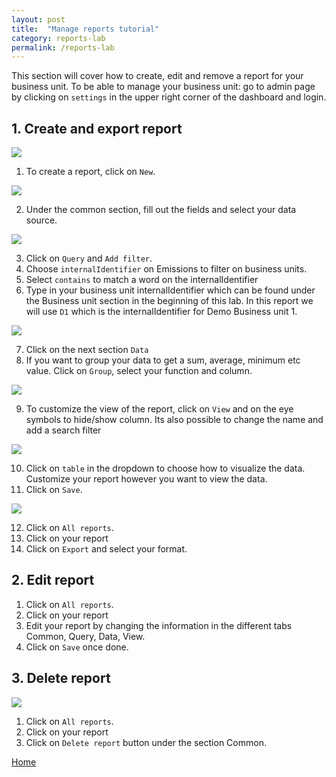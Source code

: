 ```yaml
---
layout: post
title:  "Manage reports tutorial"
category: reports-lab
permalink: /reports-lab
---
```


This section will cover how to create, edit and remove a report for your business unit.
To be able to manage your business unit: go to admin page by clicking on `settings` in the upper right corner of the dashboard and login.

## 1. Create and export report

<img src="assets/images/report-manager-lab-3.PNG">

1. To create a report, click on `New`.

<img src="assets/images/report-manager-lab-4.PNG">

2. Under the common section, fill out the fields and select your data source.

<img src="assets/images/report-manager-lab-5.PNG">

3. Click on `Query` and `Add filter`. 
4. Choose `internalIdentifier` on Emissions to filter on business units. 
5. Select `contains` to match a word on the internalIdentifier
6. Type in your business unit internalIdentifier which can be found under the Business unit section in the beginning of this lab. In this report we will use `D1` which is the internalIdentifier for Demo Business unit 1.

<img src="assets/images/report-manager-lab-6.PNG">

7. Click on the next section `Data`
8. If you want to group your data to get a sum, average, minimum etc value. Click on `Group`, select your function and column.

<img src="assets/images/report-manager-lab-7.PNG">

9. To customize the view of the report, click on `View` and on the eye symbols to hide/show column. Its also possible to change the name and add a search filter


<img src="assets/images/report-manager-lab-8.PNG">

10. Click on `table` in the dropdown to choose how to visualize the data. Customize your report however you want to view the data.
11. Click on `Save`.

<img src="assets/images/report-manager-lab-8.PNG">

12. Click on `All reports`.
13. Click on your report
14. Click on `Export` and select your format.

## 2. Edit report

1. Click on `All reports`.
2. Click on your report
3. Edit your report by changing the information in the different tabs Common, Query, Data, View.
4. Click on `Save` once done.

## 3. Delete report

<img src="assets/images/report-manager-lab-9.PNG">

1. Click on `All reports`.
2. Click on your report
3. Click on `Delete report` button under the section Common.


<a class="offset-4 btn btn-info btn-lg" href="{{site.baseurl}}" role="button">Home</a>